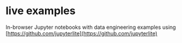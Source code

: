 # live examples

In-browser Jupyter notebooks with data engineering examples using [https://github.com/jupyterlite](https://github.com/jupyterlite)

